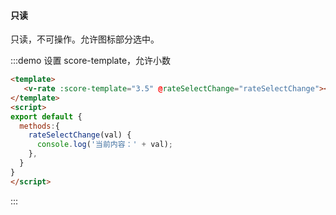 #### 只读

只读，不可操作。允许图标部分选中。

:::demo 设置 score-template，允许小数
```html
<template>
   <v-rate :score-template="3.5" @rateSelectChange="rateSelectChange"></v-rate>
</template>
<script>
export default {
  methods:{
    rateSelectChange(val) {
      console.log('当前内容：' + val);
    },
  }
}
</script>
```
:::



